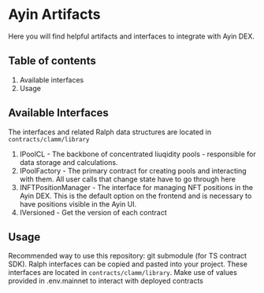 # Ayin Artifacts
Here you will find helpful artifacts and interfaces to integrate with Ayin DEX.

## Table of contents
1. Available interfaces
2. Usage

## Available Interfaces
The interfaces and related Ralph data structures are located in `contracts/clamm/library`
1. IPoolCL - The backbone of concentrated liuqidity pools - responsible for data storage and calculations.
2. IPoolFactory - The primary contract for creating pools and interacting with them. All user calls that change state have to go through here
3. INFTPositionManager - The interface for managing NFT positions in the Ayin DEX. This is the default option on the frontend and is necessary to have positions visible in the Ayin UI.
4. IVersioned - Get the version of each contract

## Usage
Recommended way to use this repository: git submodule (for TS contract SDK).
Ralph interfaces can be copied and pasted into your project. These interfaces are located in `contracts/clamm/library`.
Make use of values provided in .env.mainnet to interact with deployed contracts
